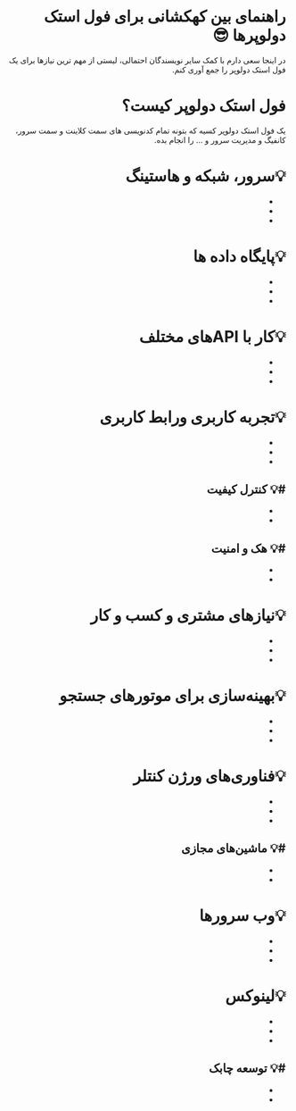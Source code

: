 <div dir="rtl">

# راهنمای بین کهکشانی برای فول استک دولوپرها :sunglasses:


در اینجا سعی دارم با کمک سایر نویسندگان احتمالی، لیستی از مهم ترین نیازها برای یک فول استک دولوپر را جمع آوری کنم.

# فول استک دولوپر کیست؟
یک فول استک دولوپر کسیه که بتونه  تمام کدنویسی های سمت کلاینت و سمت سرور، کانفیگ و مدیریت سرور و ... را انجام بده.

# :bulb:سرور، شبکه و هاستینگ 
-
-
-

# :bulb:پایگاه داده ها 
-
-
-

#	:bulb:کار با  APIهای مختلف
-
-
-

#	:bulb:تجربه کاربری ورابط کاربری
-
-
-

#:bulb:	کنترل کیفیت
-
-
-

#:bulb:	هک و امنیت
-
-
-

#	:bulb:نیازهای مشتری و کسب و کار
-
-
-

#	:bulb:بهینه‌سازی برای موتورهای جستجو 
-
-
-

#	:bulb:فناوری‌های ورژن کنتلر 
-
-
-

#:bulb:	ماشین‌های مجازی
-
-
-

#	:bulb:وب‌ سرورها
-
-
-

#	:bulb:لینوکس 
-
-
-

#:bulb:	توسعه چابک
-
-
-


